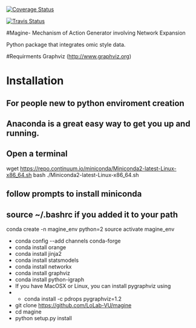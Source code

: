 [![Coverage Status](https://coveralls.io/repos/github/LoLab-VU/Magine/badge.svg?branch=master)](https://coveralls.io/github/LoLab-VU/Magine?branch=master)

[![Travis Status](https://travis-ci.org/LoLab-VU/Magine.svg?branch=master)](https://travis-ci.org/LoLab-VU/Magine.svg?branch=master)


#Magine- Mechanism of Action Generator involving Network Expansion

Python package that integrates omic style data.

#Requirments
Graphviz (http://www.graphviz.org)

# Installation
## For people new to python enviroment creation
## Anaconda is a great easy way to get you up and running.
## Open a terminal
wget https://repo.continuum.io/miniconda/Miniconda2-latest-Linux-x86_64.sh
bash ./Miniconda2-latest-Linux-x86_64.sh
## follow prompts to install miniconda
## source ~/.bashrc if you added it to your path
conda create -n magine_env python=2
source activate magine_env

- conda config --add channels conda-forge
- conda install orange
- conda install jinja2
- conda install statsmodels
- conda install networkx
- conda install graphviz
- conda install python-igraph
- If you have MacOSX or Linux, you can install pygraphviz using
- - conda install -c pdrops pygraphviz=1.2
- git clone https://github.com/LoLab-VU/magine
- cd magine
- python setup.py install
